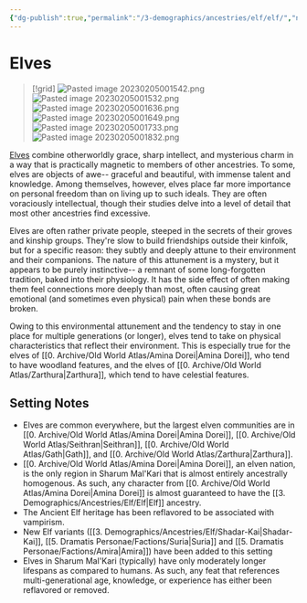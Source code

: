 ```yaml
---
{"dg-publish":true,"permalink":"/3-demographics/ancestries/elf/elf/","noteIcon":""}
---
```


# Elves

>[!grid]
![Pasted image 20230205001542.png](/img/user/x.%20Assets/Attachments/Pasted%20image%2020230205001542.png)
>![Pasted image 20230205001532.png](/img/user/x.%20Assets/Attachments/Pasted%20image%2020230205001532.png)
![Pasted image 20230205001636.png](/img/user/x.%20Assets/Attachments/Pasted%20image%2020230205001636.png)
![Pasted image 20230205001649.png](/img/user/x.%20Assets/Attachments/Pasted%20image%2020230205001649.png)
![Pasted image 20230205001733.png](/img/user/x.%20Assets/Attachments/Pasted%20image%2020230205001733.png)
![Pasted image 20230205001832.png](/img/user/x.%20Assets/Attachments/Pasted%20image%2020230205001832.png)

[Elves](https://2e.aonprd.com/Ancestries.aspx?ID=2) combine otherworldly grace, sharp intellect, and mysterious charm in a way that is practically magnetic to members of other ancestries. To some, elves are objects of awe-- graceful and beautiful, with immense talent and knowledge. Among themselves, however, elves place far more importance on personal freedom than on living up to such ideals. They are often voraciously intellectual, though their studies delve into a level of detail that most other ancestries find excessive. 

Elves are often rather private people, steeped in the secrets of their groves and kinship groups. They're slow to build friendships outside their kinfolk, but for a specific reason: they subtly and deeply attune to their environment and their companions. The nature of this attunement is a mystery, but it appears to be purely instinctive-- a remnant of some long-forgotten tradition, baked into their physiology. It has the side effect of often making them feel connections more deeply than most, often causing great emotional (and sometimes even physical) pain when these bonds are broken.

Owing to this environmental attunement and the tendency to stay in one place for multiple generations (or longer), elves tend to take on physical characteristics that reflect their environment. This is especially true for the elves of [[0. Archive/Old World Atlas/Amina Dorei\|Amina Dorei]], who tend to have woodland features, and the elves of [[0. Archive/Old World Atlas/Zarthura\|Zarthura]], which tend to have celestial features. 

## Setting Notes

- Elves are common everywhere, but the largest elven communities are in [[0. Archive/Old World Atlas/Amina Dorei\|Amina Dorei]], [[0. Archive/Old World Atlas/Seithran\|Seithran]], [[0. Archive/Old World Atlas/Gath\|Gath]], and [[0. Archive/Old World Atlas/Zarthura\|Zarthura]]. 
- [[0. Archive/Old World Atlas/Amina Dorei\|Amina Dorei]], an elven nation, is the only region in Sharum Mal'Kari that is almost entirely ancestrally homogenous. As such, any character from [[0. Archive/Old World Atlas/Amina Dorei\|Amina Dorei]] is almost guaranteed to have the [[3. Demographics/Ancestries/Elf/Elf\|Elf]] ancestry. 
- The Ancient Elf heritage has been reflavored to be associated with vampirism.
- New Elf variants ([[3. Demographics/Ancestries/Elf/Shadar-Kai\|Shadar-Kai]], [[5. Dramatis Personae/Factions/Suria\|Suria]] and [[5. Dramatis Personae/Factions/Amira\|Amira]]) have been added to this setting 
- Elves in Sharum Mal'Kari (typically) have only moderately longer lifespans as compared to humans. As such, any feat that references multi-generational age, knowledge, or experience has either been reflavored or removed.

